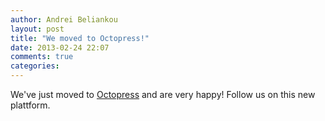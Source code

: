 ```yaml
---
author: Andrei Beliankou
layout: post
title: "We moved to Octopress!"
date: 2013-02-24 22:07
comments: true
categories: 
---
```


We've just moved to [Octopress](http://octopress.org/) and are very happy! Follow us on this new plattform.